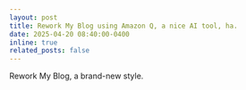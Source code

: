 ```yaml
---
layout: post
title: Rework My Blog using Amazon Q, a nice AI tool, ha.
date: 2025-04-20 08:40:00-0400
inline: true
related_posts: false
---
```


Rework My Blog, a brand-new style.